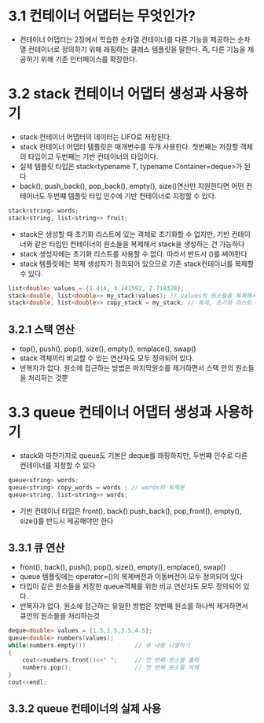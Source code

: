 # 3.1 컨테이너 어댑터는 무엇인가?
- 컨테이너 어댑터는 2장에서 학습한 순차열 컨테이너를 다른 기능을 제공하는 순차열 컨테이너로 정의하기 위해 래핑하는 클래스 템플릿을 말한다. 즉, 다른 기능을 제공하기 위해 기존 인터페이스를 확장한다.

# 3.2 stack<T> 컨테이너 어댑터 생성과 사용하기
- stack<T> 컨테이너 어댑터의 데이터는 LIFO로 저장된다.
- stack<T> 컨테이너 어댑터 템플릿은 매개변수를 두개 사용한다. 첫번째는 저장할 객체의 타입이고 두번째는 기반 컨테이너의 타입이다.
- 실제 템플릿 타입은 stack<typename T, typename Container=deque<T>>가 된다
- back(), push_back(), pop_back(), empty(), size()연산만 지원한다면 어떤 컨테이너도 두번쨰 템플릿 타입 인수에 기반 컨테이너로 지정할 수 있다. 
```C++
stack<string> words;
stack<string, list<string>> fruit;
```
- stack은 생성할 때 초기화 리스트에 있는 객체로 초기화할 수 없지만, 기반 컨테이너와 같은 타입인 컨테이너의 원소들을 복제해서 stack을 생성하는 건 가능하다
- stack 생성자에는 초기화 리스트를 사용할 수 없다. 따라서 반드시 ()를 써야한다
- stack<T> 템플릿에는 복제 생성자가 정의되어 있으므로 기존 stack컨테이너를 복제할 수 있다.
```C++
list<double> values = {1.414, 3.141592, 2.718328};
stack<double, list<double>> my_stack(values); // values의 원소들을 복제해서 my_stack을 생성
stack<double, list<double>> copy_stack = my_stack; // 복제, 초기화 리스트 = 사용가능
```

## 3.2.1 스택 연산 
- top(), push(), pop(), size(), empty(), emplace(), swap()
- stack 객체끼리 비교할 수 있는 연산자도 모두 정의되어 있다. 
- 반복자가 없다. 원소에 접근하는 방법은 마지막원소를 제거하면서 스택 안의 원소들을 처리하는 것뿐

# 3.3 queue<T> 컨테이너 어댑터 생성과 사용하기
- stack<T>와 마찬가지로 queue<T>도 기본은 deque<T>를 래핑하지만, 두번쨰 인수로 다른 컨테이너를 지정할 수 있다
```C++
queue<string> words;
queue<string> copy_words = words ; // words의 복제본
queue<string, list<string>> words;
```
- 기반 컨테이너 타입은 front(), back() push_back(), pop_front(), empty(), size()를 반드시 제공해야만 한다

## 3.3.1 큐 연산
- front(), back(), push(), pop(), size(), empty(), emplace(), swap()
- queue<T> 템플릿에는 operator=()의 복제버전과 이동버전이 모두 정의되어 있다
- 타입이 같은 원소들을 저장한 queue객체를 위한 비교 연산자도 모두 정의되어 있다.
- 반복자가 없다. 원소에 접근하는 유일한 방법은 첫번째 원소를 하나씩 제거하면서 큐안의 원소들을 처리하는것
```C++
deque<double> values = {1.5,2.5,3.5,4.5};
queue<double> numbers(values);
while(numbers.empty())              // 큐 내용 나열하기
{
    cout<<numbers.front()<<" ";     // 첫 번째 원소를 출력
    numbers.pop();                  // 첫 번째 원소를 삭제
}
cout<<endl;
```
## 3.3.2 queue 컨테이너의 실제 사용